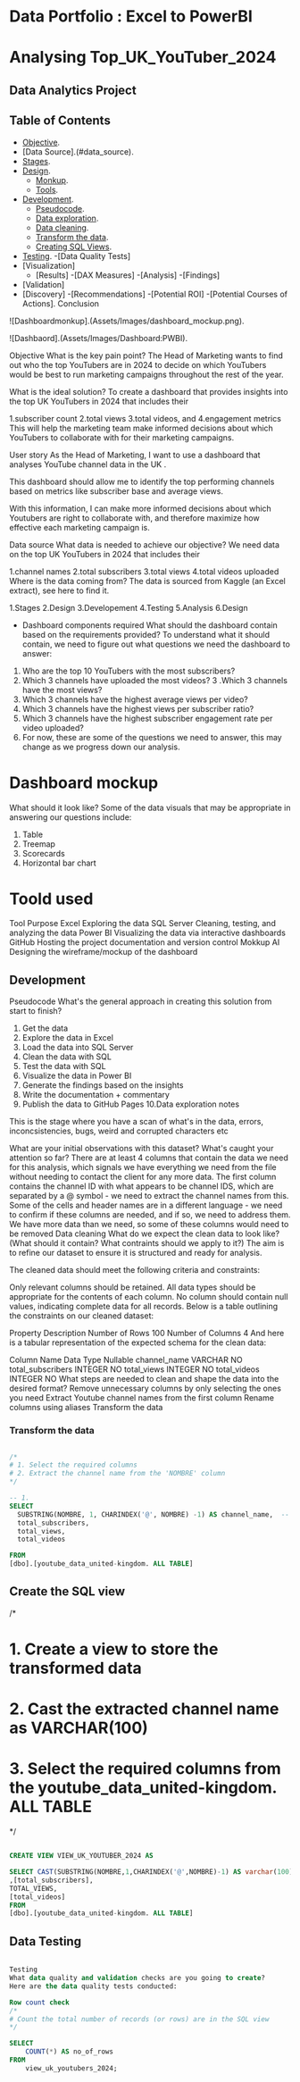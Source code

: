 # Data Portfolio : Excel to PowerBI


# Analysing Top_UK_YouTuber_2024


## Data Analytics Project

## Table of Contents 

- [Objective](#Objectives).
- [Data Source].(#data_source).
- [Stages](#stages).
- [Design](#design).
   - [Monkup](#monkup).
   - [Tools](#tools).
- [ Development](#development).
    - [Pseudocode](#pseudocode). 
    - [ Data exploration](#data_exploration).
    - [ Data cleaning](#data_cleaning).
    - [Transform the data](#transform-the-data).
    - [Creating SQL Views](#create-the-sql-view).
- [Testing](#testing).
  -[Data Quality Tests]
- [Visualization]
    - [Results]
       -[DAX Measures]
-[Analysis]
  -[Findings]
 - [Validation]
  - [Discovery]
-[Recommendations]
   -[Potential ROI]
   -[Potential Courses of Actions].
Conclusion


   ![Dashboardmonkup].(Assets/Images/dashboard_mockup.png).
   
  ![Dashbaord].(Assets/Images/Dashboard:PWBI).


  
Objective
What is the key pain point?
The Head of Marketing wants to find out who the top YouTubers are in 2024 to decide on which YouTubers would be best to run marketing campaigns throughout the rest of the year.

What is the ideal solution?
To create a dashboard that provides insights into the top UK YouTubers in 2024 that includes their

1.subscriber count
2.total views
3.total videos, and
4.engagement metrics
This will help the marketing team make informed decisions about which YouTubers to collaborate with for their marketing campaigns.

User story
As the Head of Marketing, I want to use a dashboard that analyses YouTube channel data in the UK .

This dashboard should allow me to identify the top performing channels based on metrics like subscriber base and average views.

With this information, I can make more informed decisions about which Youtubers are right to collaborate with, and therefore maximize how effective each marketing campaign is.

Data source
What data is needed to achieve our objective?
We need data on the top UK YouTubers in 2024 that includes their

1.channel names
2.total subscribers
3.total views
4.total videos uploaded
Where is the data coming from? The data is sourced from Kaggle (an Excel extract), see here to find it.

1.Stages
2.Design
3.Developement
4.Testing
5.Analysis
6.Design

- Dashboard components required
What should the dashboard contain based on the requirements provided?
To understand what it should contain, we need to figure out what questions we need the dashboard to answer:

1. Who are the top 10 YouTubers with the most subscribers?
2. Which 3 channels have uploaded the most videos?
3 .Which 3 channels have the most views?
4. Which 3 channels have the highest average views per video?
5. Which 3 channels have the highest views per subscriber ratio?
6. Which 3 channels have the highest subscriber engagement rate per video uploaded?
7. For now, these are some of the questions we need to answer, this may change as we progress down our analysis.

# Dashboard mockup
What should it look like?
Some of the data visuals that may be appropriate in answering our questions include:

1. Table
2. Treemap
3. Scorecards
4. Horizontal bar chart

   
# Toold used                          

Tool	Purpose
Excel	        Exploring the data
SQL Server  	Cleaning, testing, and analyzing the data
Power BI	    Visualizing the data via interactive dashboards
GitHub	      Hosting the project documentation and version control
Mokkup AI     Designing the wireframe/mockup of the dashboard


## Development
Pseudocode
What's the general approach in creating this solution from start to finish?
1. Get the data
2. Explore the data in Excel
3. Load the data into SQL Server
4. Clean the data with SQL
5. Test the data with SQL
6. Visualize the data in Power BI
7. Generate the findings based on the insights
8. Write the documentation + commentary
9. Publish the data to GitHub Pages
10.Data exploration notes
   
This is the stage where you have a scan of what's in the data, errors, inconcsistencies, bugs, weird and corrupted characters etc

What are your initial observations with this dataset? What's caught your attention so far?
There are at least 4 columns that contain the data we need for this analysis, which signals we have everything we need from the file without needing to contact the client for any more data.
The first column contains the channel ID with what appears to be channel IDS, which are separated by a @ symbol - we need to extract the channel names from this.
Some of the cells and header names are in a different language - we need to confirm if these columns are needed, and if so, we need to address them.
We have more data than we need, so some of these columns would need to be removed
Data cleaning
What do we expect the clean data to look like? (What should it contain? What contraints should we apply to it?)
The aim is to refine our dataset to ensure it is structured and ready for analysis.

The cleaned data should meet the following criteria and constraints:

Only relevant columns should be retained.
All data types should be appropriate for the contents of each column.
No column should contain null values, indicating complete data for all records.
Below is a table outlining the constraints on our cleaned dataset:

Property	Description
Number of Rows	100
Number of Columns	4
And here is a tabular representation of the expected schema for the clean data:

Column Name	Data Type	Nullable
channel_name	VARCHAR	NO
total_subscribers	INTEGER	NO
total_views	INTEGER	NO
total_videos	INTEGER	NO
What steps are needed to clean and shape the data into the desired format?
Remove unnecessary columns by only selecting the ones you need
Extract Youtube channel names from the first column
Rename columns using aliases
Transform the data

  ### Transform the data

  ```sql

 /*
# 1. Select the required columns
# 2. Extract the channel name from the 'NOMBRE' column
*/

-- 1.
SELECT
    SUBSTRING(NOMBRE, 1, CHARINDEX('@', NOMBRE) -1) AS channel_name,  -- 2.
    total_subscribers,
    total_views,
    total_videos

FROM 
[dbo].[youtube_data_united-kingdom. ALL TABLE]

```


## Create the SQL view

/*

# 1. Create a view to store the transformed data
# 2. Cast the extracted channel name as VARCHAR(100)
# 3. Select the required columns from the youtube_data_united-kingdom. ALL TABLE

*/


```sql

CREATE VIEW VIEW_UK_YOUTUBER_2024 AS

SELECT CAST(SUBSTRING(NOMBRE,1,CHARINDEX('@',NOMBRE)-1) AS varchar(100)) AS CHANNEL_NAME
,[total_subscribers],
TOTAL_VIEWS,
[total_videos]
FROM 
[dbo].[youtube_data_united-kingdom. ALL TABLE]

```
  
 ## Data Testing 

```sql data tesing

Testing
What data quality and validation checks are you going to create?
Here are the data quality tests conducted:

Row count check
/*
# Count the total number of records (or rows) are in the SQL view
*/

SELECT
    COUNT(*) AS no_of_rows
FROM
    view_uk_youtubers_2024;

```






 
  



